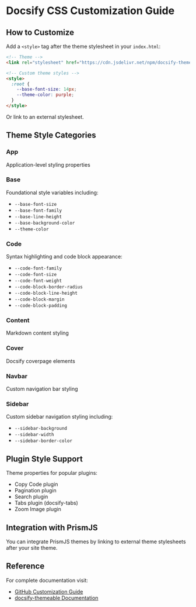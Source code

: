 # Docsify CSS Customization Guide

## How to Customize

Add a `<style>` tag after the theme stylesheet in your `index.html`:

```html
<!-- Theme -->
<link rel="stylesheet" href="https://cdn.jsdelivr.net/npm/docsify-themeable@0/dist/css/theme-simple.css">

<!-- Custom theme styles -->
<style>
  :root {
    --base-font-size: 14px;
    --theme-color: purple;
  }
</style>
```

Or link to an external stylesheet.

## Theme Style Categories

### App
Application-level styling properties

### Base
Foundational style variables including:
- `--base-font-size`
- `--base-font-family`
- `--base-line-height`
- `--base-background-color`
- `--theme-color`

### Code
Syntax highlighting and code block appearance:
- `--code-font-family`
- `--code-font-size`
- `--code-font-weight`
- `--code-block-border-radius`
- `--code-block-line-height`
- `--code-block-margin`
- `--code-block-padding`

### Content
Markdown content styling

### Cover
Docsify coverpage elements

### Navbar
Custom navigation bar styling

### Sidebar
Custom sidebar navigation styling including:
- `--sidebar-background`
- `--sidebar-width`
- `--sidebar-border-color`

## Plugin Style Support

Theme properties for popular plugins:
- Copy Code plugin
- Pagination plugin
- Search plugin
- Tabs plugin (docsify-tabs)
- Zoom Image plugin

## Integration with PrismJS

You can integrate PrismJS themes by linking to external theme stylesheets after your site theme.

## Reference

For complete documentation visit:
- [GitHub Customization Guide](https://github.com/jhildenbiddle/docsify-themeable/blob/master/docs/customization.md)
- [docsify-themeable Documentation](https://jhildenbiddle.github.io/docsify-themeable/)
